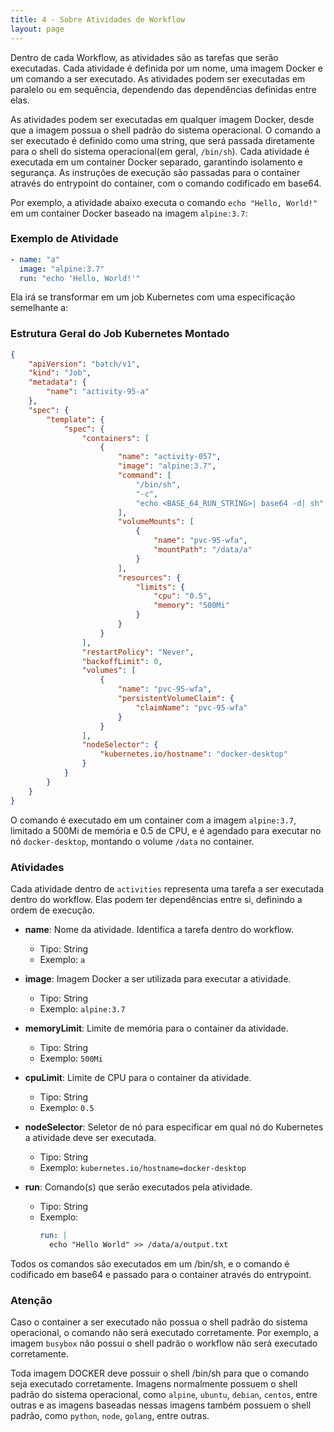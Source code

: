 ```yaml
---
title: 4 - Sobre Atividades de Workflow
layout: page
---
```


Dentro de cada Workflow, as atividades são as tarefas que serão executadas. Cada atividade é definida por um nome, uma imagem Docker e um comando a ser executado. As atividades podem ser executadas em paralelo ou em sequência, dependendo das dependências definidas entre elas.

As atividades podem ser executadas em qualquer imagem Docker, desde que a imagem possua o shell padrão do sistema operacional. O comando a ser executado é definido como uma string, que será passada diretamente para o shell do sistema operacional(em geral, `/bin/sh`).
Cada atividade é executada em um container Docker separado, garantindo isolamento e segurança. As instruções de execução são passadas para o container através do entrypoint do container, com o comando codificado em base64.

Por exemplo, a atividade abaixo executa o comando `echo "Hello, World!"` em um container Docker baseado na imagem `alpine:3.7`:

### Exemplo de Atividade

```yaml
- name: "a"
  image: "alpine:3.7"
  run: "echo 'Hello, World!'"
```

Ela irá se transformar em um job Kubernetes com uma especificação semelhante a:

### Estrutura Geral do Job Kubernetes Montado

```json
{
    "apiVersion": "batch/v1",
    "kind": "Job",
    "metadata": {
        "name": "activity-95-a"
    },
    "spec": {
        "template": {
            "spec": {
                "containers": [
                    {
                        "name": "activity-057",
                        "image": "alpine:3.7",
                        "command": [
                            "/bin/sh",
                            "-c",
                            "echo <BASE_64_RUN_STRING>| base64 -d| sh"
                        ],
                        "volumeMounts": [
                            {
                                "name": "pvc-95-wfa",
                                "mountPath": "/data/a"
                            }
                        ],
                        "resources": {
                            "limits": {
                                "cpu": "0.5",
                                "memory": "500Mi"
                            }
                        }
                    }
                ],
                "restartPolicy": "Never",
                "backoffLimit": 0,
                "volumes": [
                    {
                        "name": "pvc-95-wfa",
                        "persistentVolumeClaim": {
                            "claimName": "pvc-95-wfa"
                        }
                    }
                ],
                "nodeSelector": {
                    "kubernetes.io/hostname": "docker-desktop"
                }
            }
        }
    }
}
```
O comando é executado em um container com a imagem `alpine:3.7`, limitado a 500Mi de memória e 0.5 de CPU, e é agendado para executar no nó `docker-desktop`, montando o volume `/data` no container.

### Atividades

Cada atividade dentro de `activities` representa uma tarefa a ser executada dentro do workflow. Elas podem ter dependências entre si, definindo a ordem de execução.

- **name**: Nome da atividade. Identifica a tarefa dentro do workflow.
  - Tipo: String
  - Exemplo: `a`

- **image**: Imagem Docker a ser utilizada para executar a atividade.
  - Tipo: String
  - Exemplo: `alpine:3.7`

- **memoryLimit**: Limite de memória para o container da atividade.
  - Tipo: String
  - Exemplo: `500Mi`

- **cpuLimit**: Limite de CPU para o container da atividade.
  - Tipo: String
  - Exemplo: `0.5`

- **nodeSelector**: Seletor de nó para especificar em qual nó do Kubernetes a atividade deve ser executada.
  - Tipo: String
  - Exemplo: `kubernetes.io/hostname=docker-desktop`

- **run**: Comando(s) que serão executados pela atividade.
  - Tipo: String
  - Exemplo:
    ```yaml
    run: |
      echo "Hello World" >> /data/a/output.txt
    ```

Todos os comandos são executados em um /bin/sh, e o comando é codificado em base64 e passado para o container através do entrypoint.

### Atenção
Caso o container a ser executado não possua o shell padrão do sistema operacional, o comando não será executado corretamente. Por exemplo, a imagem `busybox` não possui o shell padrão o workflow não será executado corretamente.

Toda imagem DOCKER deve possuir o shell /bin/sh para que o comando seja executado corretamente. Imagens normalmente possuem o shell padrão do sistema operacional, como `alpine`, `ubuntu`, `debian`, `centos`, entre outras e as imagens baseadas nessas imagens também possuem o shell padrão, como `python`, `node`, `golang`, entre outras.

